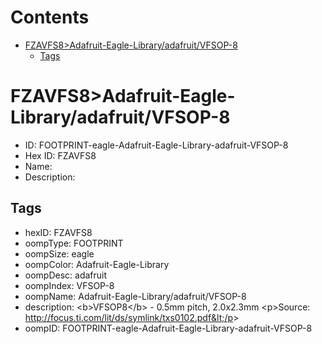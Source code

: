 



Contents
========

* [FZAVFS8>Adafruit-Eagle-Library/adafruit/VFSOP-8](#fzavfs8adafruit-eagle-libraryadafruitvfsop-8)
	* [Tags](#tags)

# FZAVFS8>Adafruit-Eagle-Library/adafruit/VFSOP-8

- ID: FOOTPRINT-eagle-Adafruit-Eagle-Library-adafruit-VFSOP-8
- Hex ID: FZAVFS8
- Name: 
- Description: 

## Tags

- hexID: FZAVFS8
- oompType: FOOTPRINT
- oompSize: eagle
- oompColor: Adafruit-Eagle-Library
- oompDesc: adafruit
- oompIndex: VFSOP-8
- oompName: Adafruit-Eagle-Library/adafruit/VFSOP-8
- description: &lt;b&gt;VFSOP8&lt;/b&gt; - 0.5mm pitch, 2.0x2.3mm
&lt;p&gt;Source: http://focus.ti.com/lit/ds/symlink/txs0102.pdf&lt;/p&gt;
- oompID: FOOTPRINT-eagle-Adafruit-Eagle-Library-adafruit-VFSOP-8
